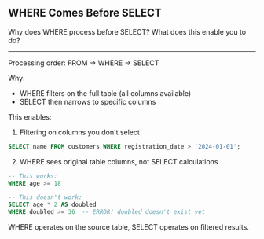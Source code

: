## WHERE Comes Before SELECT

Why does WHERE process before SELECT? What does this enable you to do?

---

Processing order: FROM → WHERE → SELECT

Why:
- WHERE filters on the full table (all columns available)
- SELECT then narrows to specific columns

This enables:
1. Filtering on columns you don't select
```sql
SELECT name FROM customers WHERE registration_date > '2024-01-01';
```

2. WHERE sees original table columns, not SELECT calculations
```sql
-- This works:
WHERE age >= 18

-- This doesn't work:
SELECT age * 2 AS doubled
WHERE doubled >= 36  -- ERROR! doubled doesn't exist yet
```

WHERE operates on the source table, SELECT operates on filtered results.

